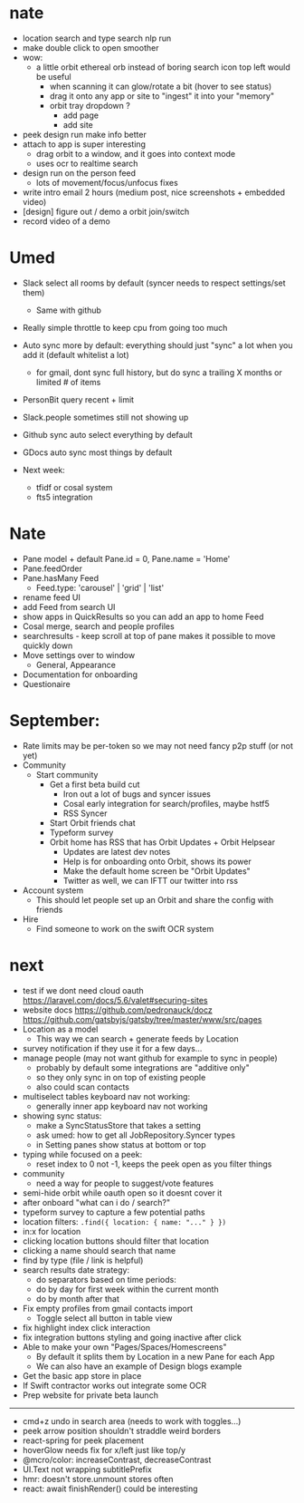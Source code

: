 # nate

- location search and type search nlp run
- make double click to open smoother
- wow:
  - a little orbit ethereal orb instead of boring search icon top left would be useful
    - when scanning it can glow/rotate a bit (hover to see status)
    - drag it onto any app or site to "ingest" it into your "memory"
    - orbit tray dropdown ?
      - add page
      - add site
- peek design run make info better
- attach to app is super interesting
  - drag orbit to a window, and it goes into context mode
  - uses ocr to realtime search
- design run on the person feed
  - lots of movement/focus/unfocus fixes
- write intro email 2 hours (medium post, nice screenshots + embedded video)
- [design] figure out / demo a orbit join/switch
- record video of a demo

# Umed

- Slack select all rooms by default (syncer needs to respect settings/set them)
  - Same with github
- Really simple throttle to keep cpu from going too much
- Auto sync more by default: everything should just "sync" a lot when you add it (default whitelist a lot)
  - for gmail, dont sync full history, but do sync a trailing X months or limited # of items
- PersonBit query recent + limit
- Slack.people sometimes still not showing up
- Github sync auto select everything by default
- GDocs auto sync most things by default

- Next week:
  - tfidf or cosal system
  - fts5 integration

# Nate

- Pane model + default Pane.id = 0, Pane.name = 'Home'
- Pane.feedOrder
- Pane.hasMany Feed
  - Feed.type: 'carousel' | 'grid' | 'list'
- rename feed UI
- add Feed from search UI
- show apps in QuickResults so you can add an app to home Feed
- Cosal merge, search and people profiles
- searchresults - keep scroll at top of pane makes it possible to move quickly down
- Move settings over to window
  - General, Appearance
- Documentation for onboarding
- Questionaire

# September:

- Rate limits may be per-token so we may not need fancy p2p stuff (or not yet)
- Community
  - Start community
    - Get a first beta build cut
      - Iron out a lot of bugs and syncer issues
      - Cosal early integration for search/profiles, maybe hstf5
      - RSS Syncer
    - Start Orbit friends chat
    - Typeform survey
    - Orbit home has RSS that has Orbit Updates + Orbit Helpsear
      - Updates are latest dev notes
      - Help is for onboarding onto Orbit, shows its power
      - Make the default home screen be "Orbit Updates"
      - Twitter as well, we can IFTT our twitter into rss
- Account system
  - This should let people set up an Orbit and share the config with friends
- Hire
  - Find someone to work on the swift OCR system

# next

- test if we dont need cloud oauth https://laravel.com/docs/5.6/valet#securing-sites
- website docs https://github.com/pedronauck/docz https://github.com/gatsbyjs/gatsby/tree/master/www/src/pages
- Location as a model
  - This way we can search + generate feeds by Location
- survey notification if they use it for a few days...
- manage people (may not want github for example to sync in people)
  - probably by default some integrations are "additive only"
  - so they only sync in on top of existing people
  - also could scan contacts
- multiselect tables keyboard nav not working:
  - generally inner app keyboard nav not working
- showing sync status:
  - make a SyncStatusStore that takes a setting
  - ask umed: how to get all JobRepository.Syncer types
  - in Setting panes show status at bottom or top
- typing while focused on a peek:
  - reset index to 0 not -1, keeps the peek open as you filter things
- community
  - need a way for people to suggest/vote features
- semi-hide orbit while oauth open so it doesnt cover it
- after onboard "what can i do / search?"
- typeform survey to capture a few potential paths
- location filters: `.find({ location: { name: "..." } })`
- in:x for location
- clicking location buttons should filter that location
- clicking a name should search that name
- find by type (file / link is helpful)
- search results date strategy:
  - do separators based on time periods:
  - do by day for first week within the current month
  - do by month after that
- Fix empty profiles from gmail contacts import
  - Toggle select all button in table view
- fix highlight index click interaction
- fix integration buttons styling and going inactive after click
- Able to make your own "Pages/Spaces/Homescreens"
  - By default it splits them by Location in a new Pane for each App
  - We can also have an example of Design blogs example
- Get the basic app store in place
- If Swift contractor works out integrate some OCR
- Prep website for private beta launch

---

- cmd+z undo in search area (needs to work with toggles...)
- peek arrow position shouldn't straddle weird borders
- react-spring for peek placement
- hoverGlow needs fix for x/left just like top/y
- @mcro/color: increaseContrast, decreaseContrast
- UI.Text not wrapping subtitlePrefix
- hmr: doesn't store.unmount stores often
- react: await finishRender() could be interesting
